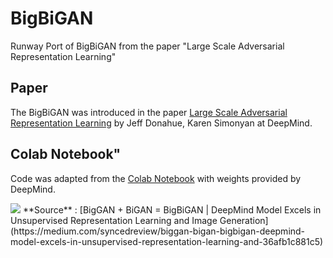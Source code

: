 # BigBiGAN
Runway Port of BigBiGAN from the paper "Large Scale Adversarial Representation Learning"

## Paper
The BigBiGAN was introduced in the paper [Large Scale Adversarial Representation Learning](https://arxiv.org/abs/1907.02544) by Jeff Donahue, Karen Simonyan at DeepMind.

## Colab Notebook"
Code was adapted from the [Colab Notebook](https://colab.research.google.com/github/tensorflow/hub/blob/master/examples/colab/bigbigan_with_tf_hub.ipynb) with weights provided by DeepMind.


<img src="https://medium.com/syncedreview/biggan-bigan-bigbigan-deepmind-model-excels-in-unsupervised-representation-learning-and-36afb1c881c5">
**Source** : [BigGAN + BiGAN = BigBiGAN | DeepMind Model Excels in Unsupervised Representation Learning and Image Generation](https://medium.com/syncedreview/biggan-bigan-bigbigan-deepmind-model-excels-in-unsupervised-representation-learning-and-36afb1c881c5)


